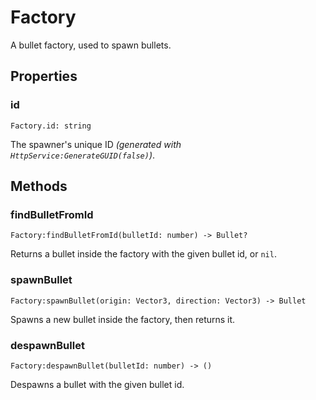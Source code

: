 # Factory

A bullet factory, used to spawn bullets.

## Properties

### id

```luau
Factory.id: string
```

The spawner's unique ID _(generated with `HttpService:GenerateGUID(false)`)_.

## Methods

### findBulletFromId

```luau
Factory:findBulletFromId(bulletId: number) -> Bullet?
```

Returns a bullet inside the factory with the given bullet id, or `nil`.

### spawnBullet

```luau
Factory:spawnBullet(origin: Vector3, direction: Vector3) -> Bullet
```

Spawns a new bullet inside the factory, then returns it.

### despawnBullet

```luau
Factory:despawnBullet(bulletId: number) -> ()
```

Despawns a bullet with the given bullet id.
